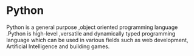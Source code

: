 # Python
Python is a general purpose ,object oriented programming language .Python is high-level ,versatile and dynamically typed programming language which can be used in various fields such as web development, Artificial Intelligence and building games.
